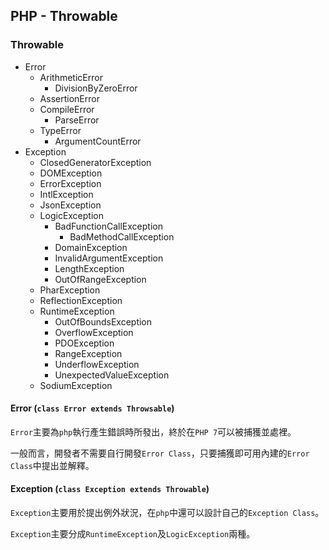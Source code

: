 ## PHP - Throwable

### Throwable
- Error
  - ArithmeticError
    - DivisionByZeroError
  - AssertionError
  - CompileError
    - ParseError
  - TypeError
    - ArgumentCountError
- Exception
  - ClosedGeneratorException
  - DOMException
  - ErrorException
  - IntlException
  - JsonException
  - LogicException
    - BadFunctionCallException
      - BadMethodCallException
    - DomainException
    - InvalidArgumentException
    - LengthException
    - OutOfRangeException
  - PharException
  - ReflectionException
  - RuntimeException
    - OutOfBoundsException
    - OverflowException
    - PDOException
    - RangeException
    - UnderflowException
    - UnexpectedValueException
  - SodiumException

#### Error (```class Error extends Throwsable```)
```Error```主要為```php```執行產生錯誤時所發出，終於在```PHP 7```可以被捕獲並處裡。

一般而言，開發者不需要自行開發```Error Class```，只要捕獲即可用內建的```Error Class```中提出並解釋。

#### Exception (```class Exception extends Throwable```)
```Exception```主要用於提出例外狀況，在```php```中還可以設計自己的```Exception Class```。

```Exception```主要分成```RuntimeException```及```LogicException```兩種。
